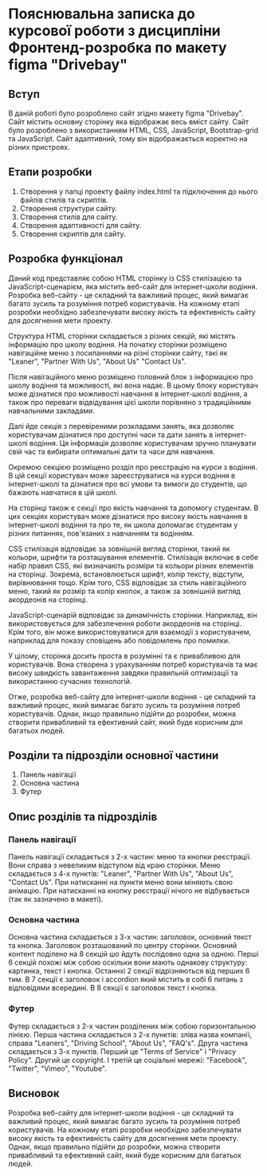 # Пояснювальна записка до курсової роботи з дисципліни Фронтенд-розробка по макету figma "Drivebay"
## Вступ
В даній роботі було розроблено сайт згідно макету figma "Drivebay". Сайт містить основну сторінку яка відображає весь вміст сайту. Сайт було розроблено з використанням HTML, CSS, JavaScript, Bootstrap-grid та JavaScript. Сайт адаптивний, тому він відображається коректно на різних пристроях.
## Етапи розробки 
1. Створення у папці проекту файлу index.html та підключення до нього файлів стилів та скриптів.
2. Створення структури сайту.
3. Створення стилів для сайту.
4. Створення адаптивності для сайту.
5. Створення скриптів для сайту.
## Розробка функціонал 
Даний код представляє собою HTML сторінку із CSS стилізацією та JavaScript-сценарієм, яка містить веб-сайт для інтернет-школи водіння. Розробка веб-сайту - це складний та важливий процес, який вимагає багато зусиль та розуміння потреб користувачів. На кожному етапі розробки необхідно забезпечувати високу якість та ефективність сайту для досягнення мети проекту.

Структура HTML сторінки складається з різних секцій, які містять інформацію про школу водіння. На початку сторінки розміщено навігаційне меню з посиланнями на різні сторінки сайту, такі як "Leaner", "Partner With Us", "About Us" "Contact Us".

Після навігаційного меню розміщено головний блок з інформацією про школу водіння та можливості, які вона надає. В цьому блоку користувач може дізнатися про можливості навчання в інтернет-школі водіння, а також про переваги відвідування цієї школи порівняно з традиційними навчальними закладами.

Далі йде секція з перевіреними розкладами занять, яка дозволяє користувачам дізнатися про доступні часи та дати занять в інтернет-школі водіння. Ця інформація дозволяє користувачам зручно планувати свій час та вибирати оптимальні дати та часи для навчання.

Окремою секцією розміщено розділ про реєстрацію на курси з водіння. В цій секції користувач може зареєструватися на курси водіння в інтернет-школі та дізнатися про всі умови та вимоги до студентів, що бажають навчатися в цій школі.

На сторінці також є секції про якість навчання та допомогу студентам. В цих секціях користувач може дізнатися про високу якість навчання в інтернет-школі водіння та про те, як школа допомагає студентам у різних питаннях, пов'язаних з навчанням та водінням.

CSS стилізація відповідає за зовнішній вигляд сторінки, такий як кольори, шрифти та розташування елементів. Стилізація включає в себе набір правил CSS, які визначають розміри та кольори різних елементів на сторінці. Зокрема, встановлюється шрифт, колір тексту, відступи, вирівнювання тощо. Крім того, CSS відповідає за стиль навігаційного меню, такий як розмір та колір кнопок, а також за зовнішній вигляд акордеонів на сторінці.

JavaScript-сценарій відповідає за динамічність сторінки. Наприклад, він використовується для забезпечення роботи акордеонів на сторінці. Крім того, він може використовуватися для взаємодії з користувачем, наприклад для показу сповіщень або повідомлень про помилки.

У цілому, сторінка досить проста в розумінні та є привабливою для користувачів. Вона створена з урахуванням потреб користувачів та має високу швидкість завантаження завдяки правильній оптимізації та використанню сучасних технологій.

Отже, розробка веб-сайту для інтернет-школи водіння - це складний та важливий процес, який вимагає багато зусиль та розуміння потреб користувачів. Однак, якщо правильно підійти до розробки, можна створити привабливий та ефективний сайт, який буде корисним для багатьох людей. 
## Розділи та підрозділи основної частини
1. Панель навігації
2. Основна частина
3. Футер
## Опис розділів та підрозділів
### Панель навігації
Панель навігації складається з 2-х частин: меню та кнопки реєстрації. Вони справа з невеликим відступом від краю сторінки. Меню складається з 4-х пунктів: "Leaner", "Partner With Us", "About Us", "Contact Us". При натисканні на пункти меню вони міняють свою анімацію. При натисканні на кнопку реєстрації нічого не відбувається (так як зазначено в макеті).
### Основна частина
Основна частина складається з 3-х частин: заголовок, основний текст та кнопка. Заголовок розташований по центру сторінки. Основний контент поділено на 8 секцій шо йдуть послідовно одна за одною. Перші 6 секцій похожі між собою оскільки вони мають однакову структуру: картинка, текст і кнопка. Останнxі 2 секції відрізняються від перших 6 тим. В 7 секції є заголовок і accordion який містить в собі 6 питань з відповідями всередині. В 8 секції є заголовок текст і кнопка.
### Футер
Футер складається з 2-х частин розділених між собою горизонтальною лінією. Перша частина складається з 2-х пунктів: зліва назва компанії, справа "Leaners", "Driving School", "About Us", "FAQ's". Друга частина складається з 3-х пунктів. Перший це "Terms of Service" і "Privacy Policy". Другий це copyright. І третій це соціальні мережі: "Facebook", "Twitter", "Vimeo", "Youtube".
## Висновок
Розробка веб-сайту для інтернет-школи водіння - це складний та важливий процес, який вимагає багато зусиль та розуміння потреб користувачів. На кожному етапі розробки необхідно забезпечувати високу якість та ефективність сайту для досягнення мети проекту. Однак, якщо правильно підійти до розробки, можна створити привабливий та ефективний сайт, який буде корисним для багатьох людей.
